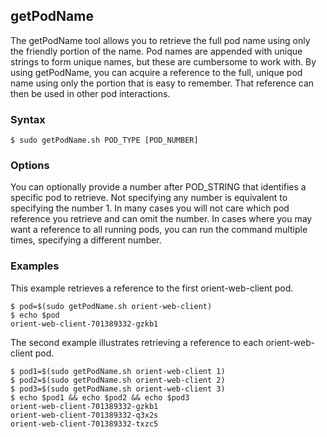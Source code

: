 ## getPodName

The getPodName tool allows you to retrieve the full pod name using only the friendly portion of the name. Pod names are appended with unique strings to form unique names, but these are cumbersome to work with. By using getPodName, you can
acquire a reference to the full, unique pod name using only the portion that is easy to remember. That reference can then
be used in other pod interactions.

### Syntax

```Shell
$ sudo getPodName.sh POD_TYPE [POD_NUMBER]
```

### Options

You can optionally provide a number after POD_STRING that identifies a specific pod to retrieve. Not specifying any number
is equivalent to specifying the number 1. In many cases you will not care which pod reference you retrieve and can omit the
number. In cases where you may want a reference to all running pods, you can run the command multiple times, specifying a
different number.

### Examples

This example retrieves a reference to the first orient-web-client pod.

```Shell
$ pod=$(sudo getPodName.sh orient-web-client)
$ echo $pod
orient-web-client-701389332-gzkb1
```

The second example illustrates retrieving a reference to each orient-web-client pod.

```Shell
$ pod1=$(sudo getPodName.sh orient-web-client 1)
$ pod2=$(sudo getPodName.sh orient-web-client 2)
$ pod3=$(sudo getPodName.sh orient-web-client 3)
$ echo $pod1 && echo $pod2 && echo $pod3
orient-web-client-701389332-gzkb1
orient-web-client-701389332-q3x2s
orient-web-client-701389332-txzc5
```